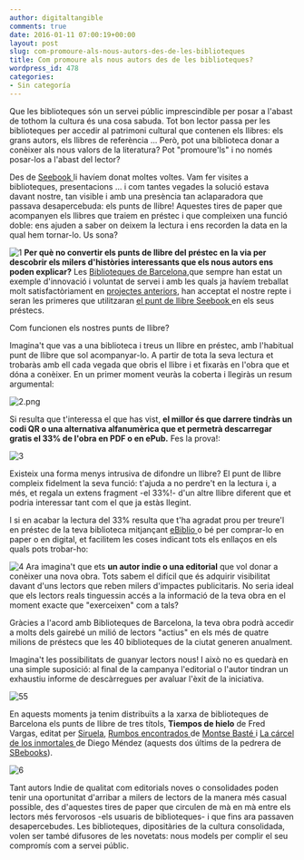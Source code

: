 ```yaml
---
author: digitaltangible
comments: true
date: 2016-01-11 07:00:19+00:00
layout: post
slug: com-promoure-als-nous-autors-des-de-les-biblioteques
title: Com promoure als nous autors des de les biblioteques?
wordpress_id: 478
categories:
- Sin categoría
---
```


Que les biblioteques són un servei públic imprescindible per posar a l'abast de tothom la cultura és una cosa sabuda. Tot bon lector passa per les biblioteques per accedir al patrimoni cultural que contenen els llibres: els grans autors, els llibres de referència ... Però, pot una biblioteca donar a conèixer als nous valors de la literatura? Pot "promoure'ls" i no només posar-los a l'abast del lector?

Des de [Seebook ](http://www.seebook.eu/)li havíem donat moltes voltes. Vam fer visites a biblioteques, presentacions ... i com tantes vegades la solució estava davant nostre, tan visible i amb una presència tan aclaparadora que passava desapercebuda: els punts de llibre! Aquestes tires de paper que acompanyen els llibres que traiem en préstec i que compleixen una funció doble: ens ajuden a saber on deixem la lectura i ens recorden la data en la qual hem tornar-lo. Us sona?

![1](https://seebookblog.files.wordpress.com/2016/01/1.png)
**Per què no convertir els punts de llibre del préstec en la via per descobrir els milers d'històries interessants que els nous autors ens poden explicar?** Les [Biblioteques de Barcelona](http://www.bcn.cat/biblioteques/), ​​que sempre han estat un exemple d'innovació i voluntat de servei i amb les quals ja havíem treballat molt satisfactòriament en [projectes anteriors](http://seebook-blog.eu/2015/06/03/seebook-indie-arriba-a-22-biblioteques/), han acceptat el nostre repte i seran les primeres que utilitzaran [el punt de llibre Seebook ](http://www.slideshare.net/digitaltangible/marketing-offline-para-escritores-marcapginas-33-de-seebook?qid=46d18ad6-522b-4830-b544-c442b3325e40&v=default&b=&from_search=2)en els seus préstecs.

Com funcionen els nostres punts de llibre?

Imagina't que vas a una biblioteca i treus un llibre en préstec, amb l'habitual punt de llibre que sol acompanyar-lo. A partir de tota la seva lectura et trobaràs amb ell cada vegada que obris el llibre i et fixaràs en l'obra que et dóna a conèixer. En un primer moment veuràs la coberta i llegiràs un resum argumental:

![2.png](https://seebookblog.files.wordpress.com/2016/01/2.png)

Si resulta que t'interessa el que has vist, **el millor és que darrere tindràs un codi QR o una alternativa alfanumèrica que et permetrà descarregar gratis el 33% de l'obra en PDF o en ePub.** Fes la prova!:

![3](https://seebookblog.files.wordpress.com/2016/01/3.png)

Existeix una forma menys intrusiva de difondre un llibre? El punt de llibre compleix fidelment la seva funció: t'ajuda a no perdre't en la lectura i, a més, et regala un extens fragment -el 33%!- d'un altre llibre diferent que et podria interessar tant com el que ja estàs llegint.

I si en acabar la lectura del 33% resulta que t'ha agradat prou per treure'l en préstec de la teva biblioteca mitjançant [eBiblio ](http://catalunya.ebiblio.es/opac/#indice)o bé per comprar-lo en paper o en digital, et facilitem les coses indicant tots els enllaços en els quals pots trobar-ho:

![4](https://seebookblog.files.wordpress.com/2016/01/4.png)
Ara imagina't que ets **un autor indie o una editorial** que vol donar a conèixer una nova obra. Tots sabem el difícil que és adquirir visibilitat davant d'uns lectors que reben milers d'impactes publicitaris. No seria ideal que els lectors reals tinguessin accés a la informació de la teva obra en el moment exacte que "exerceixen" com a tals?

Gràcies a l'acord amb Biblioteques de Barcelona, ​​la teva obra podrà accedir a molts dels gairebé un milió de lectors "actius" en els més de quatre milions de préstecs que les 40 biblioteques de la ciutat generen anualment.

Imagina't les possibilitats de guanyar lectors nous! I això no es quedarà en una simple suposició: al final de la campanya l'editorial o l'autor tindran un exhaustiu informe de descàrregues per avaluar l'èxit de la iniciativa.

![55](https://seebookblog.files.wordpress.com/2016/01/55.png)



En aquests moments ja tenim distribuïts a la xarxa de biblioteques de Barcelona els punts de llibre de tres títols, **Tiempos de hielo** de Fred Vargas, editat per [Siruela](http://www.siruela.com/), [Rumbos encontrados ](http://www.seebook-shop.eu/es/seebook-indie/84-rumbos-encontrados-de-montse-baste.html?search_query=Rumbos+encontrados&results=1)de [Montse Basté ](http://mbaste.com/)i [La cárcel de los inmortales ](http://www.sb-ebooks.es/l/la-carcel-de-los-immortales/)de Diego Méndez (aquests dos últims de la pedrera de [SBebooks](http://www.sb-ebooks.es/)).

![6](https://seebookblog.files.wordpress.com/2016/01/6.png)

Tant autors Indie de qualitat com editorials noves o consolidades poden tenir una oportunitat d'arribar a milers de lectors de la manera més casual possible, des d'aquestes tires de paper que circulen de mà en mà entre els lectors més fervorosos -els usuaris de biblioteques- i que fins ara passaven desapercebudes. Les biblioteques, dipositàries de la cultura consolidada, volen ser també difusores de les novetats: nous models per complir el seu compromís com a servei públic.
